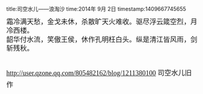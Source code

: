 title:司空水儿——浪淘沙
time:2014年 9月 2日
timestamp:1409667745655

<span style="line-height: 1.3em; font-family: 仿宋_GB2312; font-size: 18px;"   >霜冷满天愁，金戈未休，杀散旷天火难收。驱尽浮云箴空烈，月冷西楼。</span><wbr><br><span style="line-height: 1.3em; font-family: 仿宋_GB2312; font-size: 18px;"   >韶华付水流，笑傲王侯，休作孔明枉白头。纵是清江皆风雨，剑斩残秋。</span><wbr><wbr><div><span style="line-height: 1.3em; font-family: 仿宋_GB2312; font-size: 18px;"   ><br></span></div><div><font face="仿宋_GB2312"   size="4"   ><span style="line-height: 31px;"   >http://user.qzone.qq.com/805482162/blog/1211380100 司空水儿旧作</span></font></div>